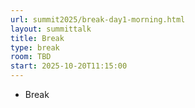 ```yaml
---
url: summit2025/break-day1-morning.html
layout: summittalk
title: Break
type: break
room: TBD
start: 2025-10-20T11:15:00
---
```


<div class="font-google font-medium">

* Break

</div>